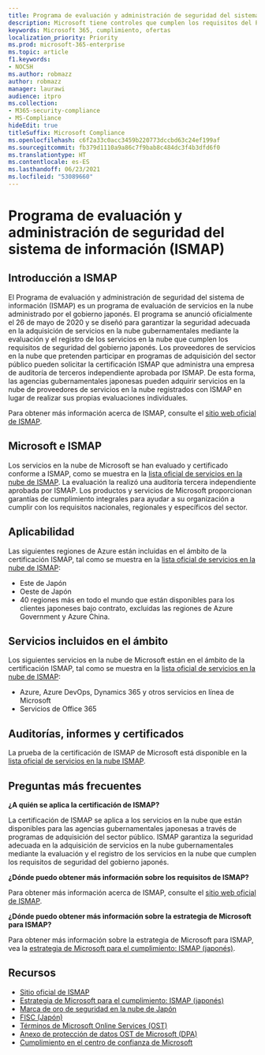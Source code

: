 ```yaml
---
title: Programa de evaluación y administración de seguridad del sistema de información (ISMAP)
description: Microsoft tiene controles que cumplen los requisitos del Programa de evaluación y administración de seguridad del sistema de información (ISMAP).
keywords: Microsoft 365, cumplimiento, ofertas
localization_priority: Priority
ms.prod: microsoft-365-enterprise
ms.topic: article
f1.keywords:
- NOCSH
ms.author: robmazz
author: robmazz
manager: laurawi
audience: itpro
ms.collection:
- M365-security-compliance
- MS-Compliance
hideEdit: true
titleSuffix: Microsoft Compliance
ms.openlocfilehash: c6f2a33c0acc3459b220773dccbd63c24ef199af
ms.sourcegitcommit: fb379d1110a9a86c7f9bab8c484dc3f4b3dfd6f0
ms.translationtype: HT
ms.contentlocale: es-ES
ms.lasthandoff: 06/23/2021
ms.locfileid: "53089660"
---
```

# <a name="information-system-security-management-and-assessment-program-ismap"></a>Programa de evaluación y administración de seguridad del sistema de información (ISMAP)

## <a name="ismap-overview"></a>Introducción a ISMAP

El Programa de evaluación y administración de seguridad del sistema de información (ISMAP) es un programa de evaluación de servicios en la nube administrado por el gobierno japonés. El programa se anunció oficialmente el 26 de mayo de 2020 y se diseñó para garantizar la seguridad adecuada en la adquisición de servicios en la nube gubernamentales mediante la evaluación y el registro de los servicios en la nube que cumplen los requisitos de seguridad del gobierno japonés. Los proveedores de servicios en la nube que pretenden participar en programas de adquisición del sector público pueden solicitar la certificación ISMAP que administra una empresa de auditoría de terceros independiente aprobada por ISMAP. De esta forma, las agencias gubernamentales japonesas pueden adquirir servicios en la nube de proveedores de servicios en la nube registrados con ISMAP en lugar de realizar sus propias evaluaciones individuales.

Para obtener más información acerca de ISMAP, consulte el [sitio web oficial de ISMAP](https://www.ismap.go.jp/csm).

## <a name="microsoft-and-ismap"></a>Microsoft e ISMAP

Los servicios en la nube de Microsoft se han evaluado y certificado conforme a ISMAP, como se muestra en la [lista oficial de servicios en la nube de ISMAP](https://www.ismap.go.jp/csm?id=cloud_service_list). La evaluación la realizó una auditoría tercera independiente aprobada por ISMAP. Los productos y servicios de Microsoft proporcionan garantías de cumplimiento integrales para ayudar a su organización a cumplir con los requisitos nacionales, regionales y específicos del sector.

## <a name="applicability"></a>Aplicabilidad

Las siguientes regiones de Azure están incluidas en el ámbito de la certificación ISMAP, tal como se muestra en la [lista oficial de servicios en la nube de ISMAP](https://www.ismap.go.jp/csm?id=cloud_service_list):

- Este de Japón
- Oeste de Japón
- 40 regiones más en todo el mundo que están disponibles para los clientes japoneses bajo contrato, excluidas las regiones de Azure Government y Azure China.

## <a name="services-in-scope"></a>Servicios incluidos en el ámbito

Los siguientes servicios en la nube de Microsoft están en el ámbito de la certificación ISMAP, tal como se muestra en la [lista oficial de servicios en la nube de ISMAP](https://www.ismap.go.jp/csm?id=cloud_service_list):

- Azure, Azure DevOps, Dynamics 365 y otros servicios en línea de Microsoft
- Servicios de Office 365

## <a name="audit-reports-and-certificates"></a>Auditorías, informes y certificados

La prueba de la certificación de ISMAP de Microsoft está disponible en la [lista oficial de servicios en la nube ISMAP](https://www.ismap.go.jp/csm?id=cloud_service_list).

## <a name="frequently-asked-questions"></a>Preguntas más frecuentes

**¿A quién se aplica la certificación de ISMAP?**

La certificación de ISMAP se aplica a los servicios en la nube que están disponibles para las agencias gubernamentales japonesas a través de programas de adquisición del sector público. ISMAP garantiza la seguridad adecuada en la adquisición de servicios en la nube gubernamentales mediante la evaluación y el registro de los servicios en la nube que cumplen los requisitos de seguridad del gobierno japonés.

**¿Dónde puedo obtener más información sobre los requisitos de ISMAP?**

Para obtener más información acerca de ISMAP, consulte el [sitio web oficial de ISMAP](https://www.ismap.go.jp/csm).

**¿Dónde puedo obtener más información sobre la estrategia de Microsoft para ISMAP?**

Para obtener más información sobre la estrategia de Microsoft para ISMAP, vea la [estrategia de Microsoft para el cumplimiento: ISMAP (japonés)](https://www.microsoft.com/ja-jp/mscorp/legal/compliance?activetab=service%3aprimaryr7).

## <a name="resources"></a>Recursos

- [Sitio oficial de ISMAP](https://www.ismap.go.jp/csm)
- [Estrategia de Microsoft para el cumplimiento: ISMAP (japonés)](https://www.microsoft.com/ja-jp/mscorp/legal/compliance?activetab=service%3aprimaryr7)
- [Marca de oro de seguridad en la nube de Japón](offering-cs-mark-gold-japan.md)
- [FISC (Japón)](offering-fisc-japan.md)
- [Términos de Microsoft Online Services (OST)](https://aka.ms/Online-Services-Terms)
- [Anexo de protección de datos OST de Microsoft (DPA)](https://aka.ms/DPA)
- [Cumplimiento en el centro de confianza de Microsoft ](https://www.microsoft.com/trust-center/compliance/compliance-overview)
